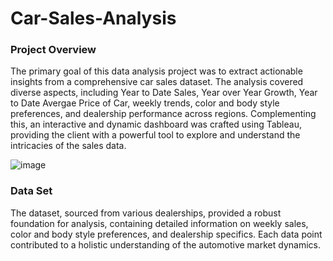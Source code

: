 # Car-Sales-Analysis

### Project Overview
The primary goal of this data analysis project was to extract actionable insights from a comprehensive car sales dataset. The analysis covered diverse aspects, including Year to Date Sales, Year over Year Growth, Year to Date Avergae Price of Car, weekly trends, color and body style preferences, and dealership performance across regions. Complementing this, an interactive and dynamic dashboard was crafted using Tableau, providing the client with a powerful tool to explore and understand the intricacies of the sales data.

![image](https://github.com/AryanTele/Car-Sales-Analysis/assets/58328909/6838ade9-b910-4458-bc4c-6eed461793b4)


### Data Set
The dataset, sourced from various dealerships, provided a robust foundation for analysis, containing detailed information on weekly sales, color and body style preferences, and dealership specifics. Each data point contributed to a holistic understanding of the automotive market dynamics. 

